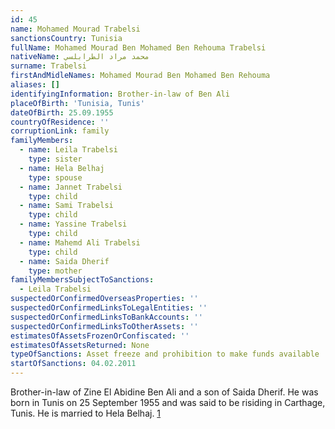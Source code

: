 ```yaml
---
id: 45
name: Mohamed Mourad Trabelsi
sanctionsCountry: Tunisia
fullName: Mohamed Mourad Ben Mohamed Ben Rehouma Trabelsi
nativeName: محمد مراد الطرابلسي
surname: Trabelsi
firstAndMidleNames: Mohamed Mourad Ben Mohamed Ben Rehouma
aliases: []
identifyingInformation: Brother-in-law of Ben Ali
placeOfBirth: 'Tunisia, Tunis'
dateOfBirth: 25.09.1955
countryOfResidence: ''
corruptionLink: family
familyMembers:
  - name: Leila Trabelsi
    type: sister
  - name: Hela Belhaj
    type: spouse
  - name: Jannet Trabelsi
    type: child
  - name: Sami Trabelsi
    type: child
  - name: Yassine Trabelsi
    type: child
  - name: Mahemd Ali Trabelsi
    type: child
  - name: Saida Dherif
    type: mother
familyMembersSubjectToSanctions:
  - Leila Trabelsi
suspectedOrConfirmedOverseasProperties: ''
suspectedOrConfirmedLinksToLegalEntities: ''
suspectedOrConfirmedLinksToBankAccounts: ''
suspectedOrConfirmedLinksToOtherAssets: ''
estimatesOfAssetsFrozenOrConfiscated: ''
estimatesOfAssetsReturned: None
typeOfSanctions: Asset freeze and prohibition to make funds available
startOfSanctions: 04.02.2011
---
```

Brother-in-law of Zine El Abidine Ben Ali and a son of Saida Dherif. He was born 
in Tunis on 25 September 1955 and was said to be risiding in Carthage, Tunis. He 
is married to Hela Belhaj. 
[1](https://eur-lex.europa.eu/legal-content/EN/TXT/?uri=CELEX:02011R0101-20170128)

